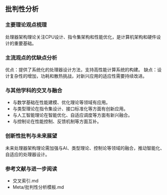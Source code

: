## 批判性分析

### 主要理论观点梳理

处理器架构理论关注CPU设计、指令集架构和性能优化，是计算机架构和硬件设计的重要基础。

### 主流观点的优缺点分析

优点：提供了系统化的处理器设计方法，支持高性能计算系统的构建。
缺点：设计复杂性的增加，功耗和散热挑战，对新兴应用的适应性需要持续改进。

### 与其他学科的交叉与融合

- 与数学基础在性能建模、优化理论等领域有应用。
- 与类型理论在指令集设计、接口标准化等方面有创新应用。
- 与人工智能理论在智能优化、自适应调度等方面有新兴融合。
- 与控制论在性能控制、反馈机制等方面互补。

### 创新性批判与未来展望

未来处理器架构理论需加强与AI、类型理论、控制论等领域的融合，推动智能化、自适应的处理器设计。

### 参考文献与进一步阅读

- 交叉索引.md
- Meta/批判性分析模板.md
